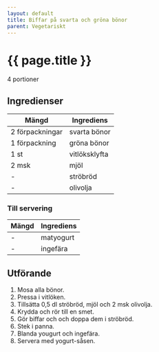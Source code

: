 ```yaml
---
layout: default
title: Biffar på svarta och gröna bönor
parent: Vegetariskt
---
```


# {{ page.title }}

4 portioner
## Ingredienser

Mängd|Ingrediens
------------ | -------------
2 förpackningar |svarta bönor
1 förpackning | gröna bönor
1 st | vitlöksklyfta
2 msk | mjöl
\- | ströbröd
\- | olivolja

### Till servering

Mängd| Ingrediens
------------ | -------------
\- | matyogurt
\- | ingefära

## Utförande
1. Mosa alla bönor.
2. Pressa i vitlöken.
3. Tillsätta 0,5 dl ströbröd, mjöl och 2 msk olivolja.
4. Krydda och rör till en smet.
5. Gör biffar och och doppa dem i ströbröd.
6. Stek i panna.
7. Blanda yougurt och ingefära.
8. Servera med yogurt-såsen.
